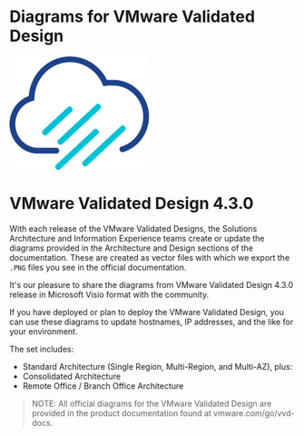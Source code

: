 
# Diagrams for VMware Validated Design

![Rainpole](icon.png)

# VMware Validated Design 4.3.0

With each release of the VMware Validated Designs, the Solutions Architecture and Information Experience teams create or update the diagrams provided in the Architecture and Design sections of the documentation. These are created as vector files with which we export the `.PNG` files you see in the official documentation.

It's our pleasure to share the diagrams from VMware Validated Design 4.3.0 release in Microsoft Visio format with the community. 

If you have deployed or plan to deploy the VMware Validated Design, you can use these diagrams to update hostnames, IP addresses, and the like for your environment.

The set includes:

* Standard Architecture (Single Region, Multi-Region, and Multi-AZ), plus:
* Consolidated Architecture
* Remote Office / Branch Office Architecture

> NOTE: All official diagrams for the VMware Validated Design are provided in the product documentation found at vmware.com/go/vvd-docs.

